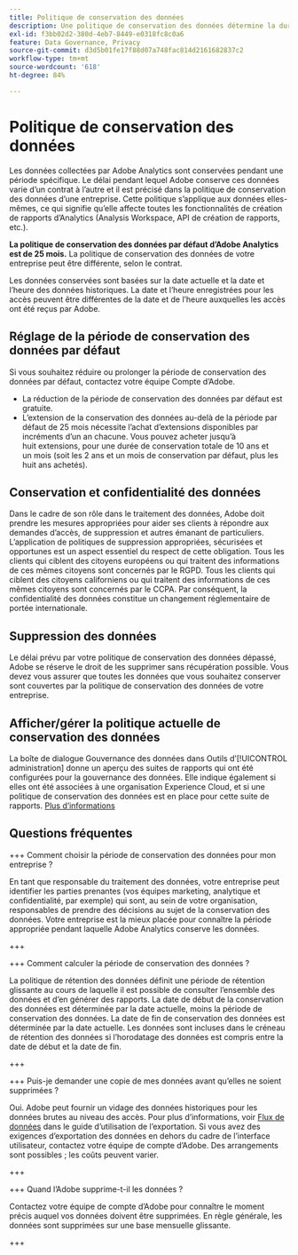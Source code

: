 ```yaml
---
title: Politique de conservation des données
description: Une politique de conservation des données détermine la durée pendant laquelle Adobe stocke vos données.
exl-id: f3bb02d2-380d-4eb7-8449-e0318fc8c0a6
feature: Data Governance, Privacy
source-git-commit: d3d5b01fe17f88d07a748fac814d2161682837c2
workflow-type: tm+mt
source-wordcount: '618'
ht-degree: 84%

---
```


# Politique de conservation des données

Les données collectées par Adobe Analytics sont conservées pendant une période spécifique. Le délai pendant lequel Adobe conserve ces données varie d’un contrat à l’autre et il est précisé dans la politique de conservation des données d’une entreprise. Cette politique s’applique aux données elles-mêmes, ce qui signifie qu’elle affecte toutes les fonctionnalités de création de rapports d’Analytics (Analysis Workspace, API de création de rapports, etc.).

**La politique de conservation des données par défaut d’Adobe Analytics est de 25 mois.** La politique de conservation des données de votre entreprise peut être différente, selon le contrat.

Les données conservées sont basées sur la date actuelle et la date et l’heure des données historiques. La date et l’heure enregistrées pour les accès peuvent être différentes de la date et de l’heure auxquelles les accès ont été reçus par Adobe.

## Réglage de la période de conservation des données par défaut

Si vous souhaitez réduire ou prolonger la période de conservation des données par défaut, contactez votre équipe Compte d’Adobe.

* La réduction de la période de conservation des données par défaut est gratuite.
* L’extension de la conservation des données au-delà de la période par défaut de 25 mois nécessite l’achat d’extensions disponibles par incréments d’un an chacune. Vous pouvez acheter jusqu’à huit extensions, pour une durée de conservation totale de 10 ans et un mois (soit les 2 ans et un mois de conservation par défaut, plus les huit ans achetés).

## Conservation et confidentialité des données

Dans le cadre de son rôle dans le traitement des données, Adobe doit prendre les mesures appropriées pour aider ses clients à répondre aux demandes d’accès, de suppression et autres émanant de particuliers. L’application de politiques de suppression appropriées, sécurisées et opportunes est un aspect essentiel du respect de cette obligation. Tous les clients qui ciblent des citoyens européens ou qui traitent des informations de ces mêmes citoyens sont concernés par le RGPD. Tous les clients qui ciblent des citoyens californiens ou qui traitent des informations de ces mêmes citoyens sont concernés par le CCPA. Par conséquent, la confidentialité des données constitue un changement réglementaire de portée internationale.

## Suppression des données

Le délai prévu par votre politique de conservation des données dépassé, Adobe se réserve le droit de les supprimer sans récupération possible. Vous devez vous assurer que toutes les données que vous souhaitez conserver sont couvertes par la politique de conservation des données de votre entreprise.

## Afficher/gérer la politique actuelle de conservation des données

La boîte de dialogue Gouvernance des données dans Outils d’[!UICONTROL administration] donne un aperçu des suites de rapports qui ont été configurées pour la gouvernance des données. Elle indique également si elles ont été associées à une organisation Experience Cloud, et si une politique de conservation des données est en place pour cette suite de rapports. [Plus d’informations](/help/admin/admin/c-data-governance/an-gdpr-workflow.md)

## Questions fréquentes

+++ Comment choisir la période de conservation des données pour mon entreprise ?

En tant que responsable du traitement des données, votre entreprise peut identifier les parties prenantes (vos équipes marketing, analytique et confidentialité, par exemple) qui sont, au sein de votre organisation, responsables de prendre des décisions au sujet de la conservation des données. Votre entreprise est la mieux placée pour connaître la période appropriée pendant laquelle Adobe Analytics conserve les données.

+++

+++ Comment calculer la période de conservation des données ?

La politique de rétention des données définit une période de rétention glissante au cours de laquelle il est possible de consulter l’ensemble des données et d’en générer des rapports. La date de début de la conservation des données est déterminée par la date actuelle, moins la période de conservation des données. La date de fin de conservation des données est déterminée par la date actuelle. Les données sont incluses dans le créneau de rétention des données si l’horodatage des données est compris entre la date de début et la date de fin.

+++

+++ Puis-je demander une copie de mes données avant qu’elles ne soient supprimées ?

Oui. Adobe peut fournir un vidage des données historiques pour les données brutes au niveau des accès. Pour plus d’informations, voir [Flux de données](/help/export/analytics-data-feed/data-feed-overview.md) dans le guide d’utilisation de l’exportation. Si vous avez des exigences d’exportation des données en dehors du cadre de l’interface utilisateur, contactez votre équipe de compte d’Adobe. Des arrangements sont possibles ; les coûts peuvent varier.

+++

+++ Quand l’Adobe supprime-t-il les données ?

Contactez votre équipe de compte d’Adobe pour connaître le moment précis auquel vos données doivent être supprimées. En règle générale, les données sont supprimées sur une base mensuelle glissante.

+++

